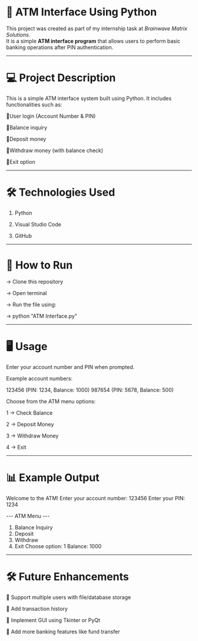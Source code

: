 # 🏧 ATM Interface Using Python

This project was created as part of my internship task at *Brainwave Matrix Solutions*.  
It is a simple **ATM interface program** that allows users to perform basic banking operations after PIN authentication.

---

# 💻 Project Description

This is a simple ATM interface system built using Python. It includes functionalities such as:

🔹User login (Account Number & PIN)

🔹Balance inquiry

🔹Deposit money

🔹Withdraw money (with balance check)

🔹Exit option

---

# 🛠 Technologies Used

1. Python

2. Visual Studio Code

3. GitHub

---

# 🚀 How to Run

→ Clone this repository

→ Open terminal

→ Run the file using:

→ python "ATM Interface.py"

---

# 🖥️ Usage

Enter your account number and PIN when prompted.

Example account numbers:

123456 (PIN: 1234, Balance: 1000)
987654 (PIN: 5678, Balance: 500)

Choose from the ATM menu options:

1 → Check Balance

2 → Deposit Money

3 → Withdraw Money

4 → Exit

---

# 📊 Example Output
Welcome to the ATM!
Enter your account number: 123456
Enter your PIN: 1234

--- ATM Menu ---
1. Balance Inquiry
2. Deposit
3. Withdraw
4. Exit
Choose option: 1
Balance: 1000

---

# 🛠️ Future Enhancements

🔹 Support multiple users with file/database storage

🔹 Add transaction history

🔹 Implement GUI using Tkinter or PyQt

🔹 Add more banking features like fund transfer
